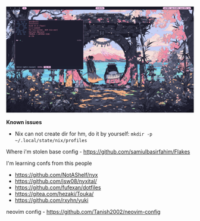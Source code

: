 <p align="center">
  <img src="assets/screenshot.png"/>
</p>

**Known issues**

- Nix can not create dir for hm, do it by yourself:
  `mkdir -p ~/.local/state/nix/profiles`

Where i'm stolen base config - https://github.com/samiulbasirfahim/Flakes

I'm learning confs from this people

- https://github.com/NotAShelf/nyx
- https://github.com/jsw08/nyxital/
- https://github.com/fufexan/dotfiles
- https://gitea.com/hezaki/Touka/
- https://github.com/rxyhn/yuki

neovim config - https://github.com/Tanish2002/neovim-config
